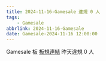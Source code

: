 ```yaml
---
title: 2024-11-16-Gamesale 違規 0 人
tags:
    - Gamesale
abbrlink: 2024-11-16-Gamesale
date: Gamesale-2024-11-16 12:00:00
---
```

Gamesale 板 [板規連結](https://www.ptt.cc/bbs/Gossiping/M.1637425085.A.07D.html)
昨天違規 0 人
